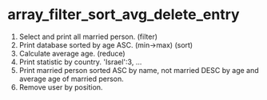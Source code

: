 # array_filter_sort_avg_delete_entry
1. Select and print all married person. (filter)
2. Print database sorted by age ASC. (min->max) (sort)
3. Calculate average age. (reduce)
4. Print statistic by country. 'Israel':3, ...
5. Print married person sorted ASC by name, not married DESC by age and average age of married person.
6. Remove user by position.
